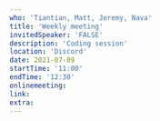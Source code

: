 ```yaml
---
who: 'Tiantian, Matt, Jeremy, Nava'
title: 'Weekly meeting'
invitedSpeaker: 'FALSE'
description: 'Coding session'
location: 'Discord'
date: 2021-07-09
startTime: '11:00'
endTime: '12:30'
onlinemeeting: 
link: 
extra: 
---
```

